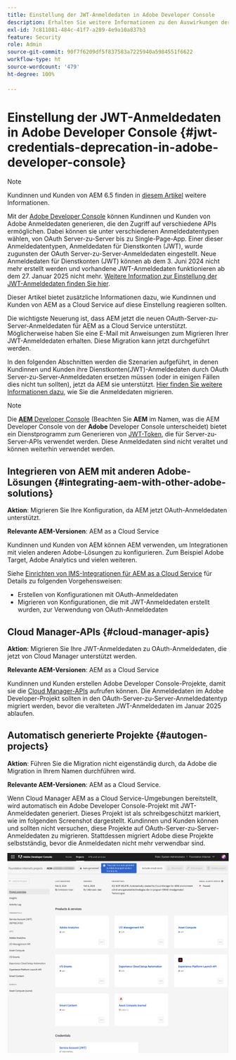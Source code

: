 ```yaml
---
title: Einstellung der JWT-Anmeldedaten in Adobe Developer Console
description: Erhalten Sie weitere Informationen zu den Auswirkungen der Einstellung der JWT-Anmeldedaten in Adobe Developer Console auf AEM.
exl-id: 7c811081-484c-41f7-a289-4e9a10a837b3
feature: Security
role: Admin
source-git-commit: 90f7f6209df5f837583a7225940a5984551f6622
workflow-type: ht
source-wordcount: '479'
ht-degree: 100%

---
```


# Einstellung der JWT-Anmeldedaten in Adobe Developer Console {#jwt-credentials-deprecation-in-adobe-developer-console}

>[!NOTE]
>
>Kundinnen und Kunden von AEM 6.5 finden in [diesem Artikel](https://experienceleague.adobe.com/de/docs/experience-manager-65/content/security/jwt-credentials-deprecation-in-adobe-developer-console) weitere Informationen.

Mit der [Adobe Developer Console](https://developer.adobe.com/console) können Kundinnen und Kunden von Adobe Anmeldedaten generieren, die den Zugriff auf verschiedene APIs ermöglichen. Dabei können sie unter verschiedenen Anmeldedatentypen wählen, von OAuth Server-zu-Server bis zu Single-Page-App. Einer dieser Anmeldedatentypen, Anmeldedaten für Dienstkonten (JWT), wurde zugunsten der OAuth Server-zu-Server-Anmeldedaten eingestellt. Neue Anmeldedaten für Dienstkonten (JWT) können ab dem 3. Juni 2024 nicht mehr erstellt werden und vorhandene JWT-Anmeldedaten funktionieren ab dem 27. Januar 2025 nicht mehr. [Weitere Information zur Einstellung der JWT-Anmeldedaten finden Sie hier](https://developer.adobe.com/developer-console/docs/guides/authentication/ServerToServerAuthentication/migration/).

Dieser Artikel bietet zusätzliche Informationen dazu, wie Kundinnen und Kunden von AEM as a Cloud Service auf diese Einstellung reagieren sollten.

Die wichtigste Neuerung ist, dass AEM jetzt die neuen OAuth-Server-zu-Server-Anmeldedaten für AEM as a Cloud Service unterstützt. Möglicherweise haben Sie eine E-Mail mit Anweisungen zum Migrieren Ihrer JWT-Anmeldedaten erhalten. Diese Migration kann jetzt durchgeführt werden.

In den folgenden Abschnitten werden die Szenarien aufgeführt, in denen Kundinnen und Kunden ihre Dienstkonten(JWT)-Anmeldedaten durch OAuth Server-zu-Server-Anmeldedaten ersetzen müssen (oder in einigen Fällen dies nicht tun sollten), jetzt da AEM sie unterstützt. [Hier finden Sie weitere Informationen dazu](https://developer.adobe.com/developer-console/docs/guides/authentication/ServerToServerAuthentication/migration/#migration-overview), wie Sie die Anmeldedaten migrieren.

>[!NOTE]
>
>Die [**AEM** Developer Console](/help/implementing/developing/introduction/development-guidelines.md#crxde-lite-and-developer-console) (Beachten Sie **AEM** im Namen, was die AEM Developer Console von der **Adobe** Developer Console unterscheidet) bietet ein Dienstprogramm zum Generieren von [JWT-Token](/help/implementing/developing/introduction/generating-access-tokens-for-server-side-apis.md), die für Server-zu-Server-APIs verwendet werden. Diese Anmeldedaten sind nicht veraltet und können weiterhin verwendet werden.

## Integrieren von AEM mit anderen Adobe-Lösungen {#integrating-aem-with-other-adobe-solutions}

**Aktion**: Migrieren Sie Ihre Konfiguration, da AEM jetzt OAuth-Anmeldedaten unterstützt.

**Relevante AEM-Versionen**: AEM as a Cloud Service

Kundinnen und Kunden von AEM können AEM verwenden, um Integrationen mit vielen anderen Adobe-Lösungen zu konfigurieren. Zum Beispiel Adobe Target, Adobe Analytics und vielen weiteren.

Siehe [Einrichten von IMS-Integrationen für AEM as a Cloud Service](/help/security/setting-up-ims-integrations-for-aem-as-a-cloud-service.md) für Details zu folgenden Vorgehensweisen:

* Erstellen von Konfigurationen mit OAuth-Anmeldedaten
* Migrieren von Konfigurationen, die mit JWT-Anmeldedaten erstellt wurden, zur Verwendung von OAuth-Anmeldedaten

## Cloud Manager-APIs {#cloud-manager-apis}

**Aktion**: Migrieren Sie Ihre JWT-Anmeldedaten zu OAuth-Anmeldedaten, die jetzt von Cloud Manager unterstützt werden.

**Relevante AEM-Versionen**: AEM as a Cloud Service

Kundinnen und Kunden erstellen Adobe Developer Console-Projekte, damit sie die [Cloud Manager-APIs](https://developer.adobe.com/experience-cloud/cloud-manager/guides/getting-started/create-api-integration/) aufrufen können. Die Anmeldedaten im Adobe Developer-Projekt sollten in den OAuth-Server-zu-Server-Anmeldedatentyp migriert werden, bevor die veralteten JWT-Anmeldedaten im Januar 2025 ablaufen.

## Automatisch generierte Projekte {#autogen-projects}

**Aktion**: Führen Sie die Migration nicht eigenständig durch, da Adobe die Migration in Ihrem Namen durchführen wird.

**Relevante AEM-Versionen**: AEM as a Cloud Service.

Wenn Cloud Manager AEM as a Cloud Service-Umgebungen bereitstellt, wird automatisch ein Adobe Developer Console-Projekt mit JWT-Anmeldedaten generiert. Dieses Projekt ist als schreibgeschützt markiert, wie im folgenden Screenshot dargestellt. Kundinnen und Kunden können und sollten nicht versuchen, diese Projekte auf OAuth-Server-zu-Server-Anmeldedaten zu migrieren. Stattdessen migriert Adobe diese Projekte selbstständig, bevor die Anmeldedaten nicht mehr verwendbar sind.

![Automatisch generierte Projekte](/help/security/assets/jwt-deprecation-autogen-projects.png)
